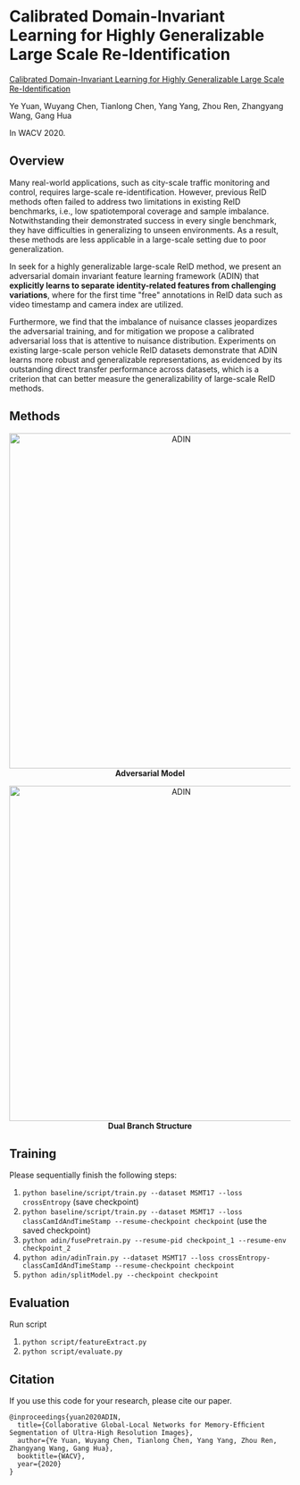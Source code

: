 # Calibrated Domain-Invariant Learning for Highly Generalizable Large Scale Re-Identification

<a href="https://arxiv.org/abs/1911.11314">Calibrated Domain-Invariant Learning for Highly Generalizable Large Scale Re-Identification</a>

Ye Yuan, Wuyang Chen, Tianlong Chen, Yang Yang, Zhou Ren, Zhangyang Wang, Gang Hua

In WACV 2020.

## Overview

Many real-world applications, such as city-scale traffic monitoring and control, requires large-scale re-identification. However, previous ReID methods often failed to address two limitations in existing ReID benchmarks, i.e., low spatiotemporal coverage and sample imbalance. Notwithstanding their demonstrated success in every single benchmark, they have difficulties in generalizing to unseen environments. As a result, these methods are less applicable in a large-scale setting due to poor generalization. 

In seek for a highly generalizable large-scale ReID method, we present an adversarial domain invariant feature learning framework (ADIN) that **explicitly learns to separate identity-related features from challenging variations**, where for the first time "free" annotations in ReID data such as video timestamp and camera index are utilized. 

Furthermore, we find that the imbalance of nuisance classes jeopardizes the adversarial training, and for mitigation we propose a calibrated adversarial loss that is attentive to nuisance distribution. Experiments on existing large-scale person vehicle ReID datasets demonstrate that ADIN learns more robust and generalizable representations, as evidenced by its outstanding direct transfer performance across datasets, which is a criterion that can better measure the generalizability of large-scale ReID methods.

## Methods

<p align="center">
<img src="https://raw.githubusercontent.com/TAMU-VITA/ADIN/master/figures/adv_model.png" alt="ADIN" width="600"/></br>
<b>Adversarial Model</b>
</p>

<p align="center">
<img src="https://github.com/TAMU-VITA/ADIN/blob/master/figures/dual-branch.png" alt="ADIN" width="600"/></br>
<b>Dual Branch Structure</b>
</p>

## Training

Please sequentially finish the following steps:
1. `python baseline/script/train.py --dataset MSMT17 --loss crossEntropy` (save checkpoint)
1. `python baseline/script/train.py --dataset MSMT17 --loss classCamIdAndTimeStamp --resume-checkpoint checkpoint` (use the saved checkpoint)
1. `python adin/fusePretrain.py --resume-pid checkpoint_1 --resume-env checkpoint_2`
1. `python adin/adinTrain.py --dataset MSMT17 --loss crossEntropy-classCamIdAndTimeStamp --resume-checkpoint checkpoint`
1. `python adin/splitModel.py --checkpoint checkpoint`

## Evaluation

Run script
1. `python script/featureExtract.py`
1. `python script/evaluate.py`

## Citation

If you use this code for your research, please cite our paper.
```
@inproceedings{yuan2020ADIN,
  title={Collaborative Global-Local Networks for Memory-Efﬁcient Segmentation of Ultra-High Resolution Images},
  author={Ye Yuan, Wuyang Chen, Tianlong Chen, Yang Yang, Zhou Ren, Zhangyang Wang, Gang Hua},
  booktitle={WACV},
  year={2020}
}
```
